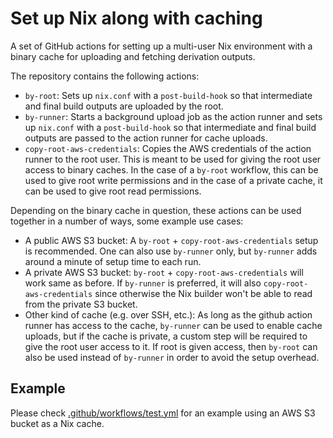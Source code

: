 # Set up Nix along with caching

A set of GitHub actions for setting up a multi-user Nix environment with a binary cache for uploading and fetching derivation outputs.

The repository contains the following actions:
* `by-root`: Sets up `nix.conf` with a `post-build-hook` so that intermediate and final build outputs are uploaded by the root.
* `by-runner`: Starts a background upload job as the action runner and sets up `nix.conf` with a `post-build-hook` so that intermediate and final build outputs are passed to the action runner for cache uploads.
* `copy-root-aws-credentials`: Copies the AWS credentials of the action runner to the root user. This is meant to be used for giving the root user access to binary caches. In the case of a `by-root` workflow, this can be used to give root write permissions and in the case of a private cache, it can be used to give root read permissions.

Depending on the binary cache in question, these actions can be used together in a number of ways, some example use cases:
* A public AWS S3 bucket: A `by-root` + `copy-root-aws-credentials` setup is recommended. One can also use `by-runner` only, but `by-runner` adds around a minute of setup time to each run.
* A private AWS S3 bucket: `by-root` + `copy-root-aws-credentials` will work same as before. If `by-runner` is preferred, it will also `copy-root-aws-credentials` since otherwise the Nix builder won't be able to read from the private S3 bucket.
* Other kind of cache (e.g. over SSH, etc.): As long as the github action runner has access to the cache, `by-runner` can be used to enable cache uploads, but if the cache is private, a custom step will be required to give the root user access to it. If root is given access, then `by-root` can also be used instead of `by-runner` in order to avoid the setup overhead.

## Example

Please check [.github/workflows/test.yml](.github/workflows/test.yml) for an example using an AWS S3 bucket as a Nix cache.
